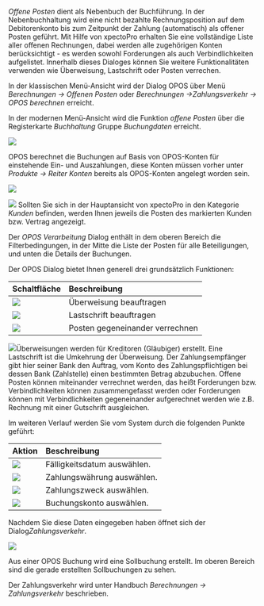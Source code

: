 *Offene Posten* dient als Nebenbuch der Buchführung. In der Nebenbuchhaltung wird eine nicht bezahlte Rechnungsposition auf dem Debitorenkonto bis zum Zeitpunkt der Zahlung (automatisch) als offener Posten geführt. 
Mit Hilfe von xpectoPro erhalten Sie eine vollständige Liste aller offenen Rechnungen, dabei werden alle zugehörigen Konten berücksichtigt  - es werden sowohl Forderungen als auch Verbindlichkeiten aufgelistet. Innerhalb dieses Dialoges können Sie weitere Funktionalitäten verwenden wie Überweisung, Lastschrift oder Posten verrechen.

In der klassischen Menü-Ansicht wird der Dialog OPOS über Menü *Berechnungen → Offenen Posten*  oder *Berechnungen →Zahlungsverkehr → OPOS berechnen* erreicht.

In der modernen Menü-Ansicht wird die Funktion *offene Posten* über die Registerkarte *Buchhaltung* Gruppe *Buchungdaten* erreicht.

![](http://xpecto.github.io/docs/xpecto/Berechnungen/offene_Posten/offene_Posten_Menue.png)

OPOS berechnet die Buchungen auf Basis von OPOS-Konten für einstehende Ein- und Auszahlungen, diese Konten müssen vorher unter *Produkte → Reiter Konten* bereits als OPOS-Konten angelegt worden sein. 

![](http://xpecto.github.io/docs/xpecto/Berechnungen/offene_Posten/offene_posten_Main.png)

![](http://xpecto.github.io/docs/xpecto/Grafiken/gr_gluehbirne.jpg) Sollten Sie sich in der Hauptansicht von xpectoPro in den Kategorie *Kunden* befinden, werden Ihnen jeweils die Posten des markierten Kunden bzw. Vertrag angezeigt. 

Der *OPOS Verarbeitung* Dialog enthält in dem oberen Bereich die Filterbedingungen, in der Mitte die Liste der Posten für alle Beteiligungen, und unten die Details der Buchungen.

Der OPOS Dialog bietet Ihnen generell drei grundsätzlich Funktionen:

|  Schaltfläche|Beschreibung    |
| --------------- |:---------------|
|![](http://xpecto.github.io/docs/xpecto/Berechnungen/offene_Posten/Ueberweisung_Button.png)| Überweisung beauftragen|
|![](http://xpecto.github.io/docs/xpecto/Berechnungen/offene_Posten/Lastschrift_Button.png)| Lastschrift beauftragen|
|![](http://xpecto.github.io/docs/xpecto/Berechnungen/offene_Posten/Posten_verrechnen_Button.png)|Posten gegeneinander verrechnen|

![](http://xpecto.github.io/docs/xpecto/Grafiken/gr_gluehbirne.jpg)Überweisungen werden für Kreditoren (Gläubiger) erstellt.
Eine Lastschrift ist die Umkehrung der Überweisung. Der Zahlungsempfänger gibt hier seiner Bank den Auftrag, vom Konto des Zahlungspflichtigen bei dessen Bank (Zahlstelle) einen bestimmten Betrag abzubuchen. 
Offene Posten können miteinander verrechnet werden, das heißt Forderungen bzw. Verbindlichkeiten können zusammengefasst werden oder Forderungen können mit Verbindlichkeiten gegeneinander aufgerechnet werden wie z.B. Rechnung mit einer Gutschrift ausgleichen.

Im weiteren Verlauf werden Sie vom System durch die folgenden Punkte geführt:

| Aktion           |    Beschreibung     |  
| ------------- |:-------------| 
|![](http://xpecto.github.io/docs/xpecto/Berechnungen/offene_Posten/Faelligkeitsdatum.png)    |  Fälligkeitsdatum auswählen.| 
| ![](http://xpecto.github.io/docs/xpecto/Berechnungen/offene_Posten/Zahlungswaehrung.png)   |  Zahlungswährung auswählen.| 
| ![](http://xpecto.github.io/docs/xpecto/Berechnungen/offene_Posten/Zahlungszweck.png)     | Zahlungszweck auswählen.|
| ![](http://xpecto.github.io/docs/xpecto/Berechnungen/offene_Posten/Bankkonto.png)     | Buchungskonto auswählen.|


Nachdem Sie diese Daten eingegeben haben öffnet sich der Dialog*Zahlungsverkehr*.

![](http://xpecto.github.io/docs/img/img_1461771119658.png)

Aus einer OPOS Buchung wird eine Sollbuchung erstellt.  Im oberen Bereich sind die gerade erstellten Sollbuchungen zu sehen. 

Der Zahlungsverkehr wird unter Handbuch *Berechnungen → Zahlungsverkehr* beschrieben.

